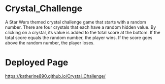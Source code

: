 # Crystal_Challenge

A  Star Wars themed crystal challenge game that starts with a random number. There are four crystals that each have a random hidden value. By clicking on a crystal, its value is added to the total score at the bottom. If the total score equals the random number, the player wins. If the score goes above the random number, the player loses.

# Deployed Page

https://katherine890.github.io/Crystal_Challenge/

